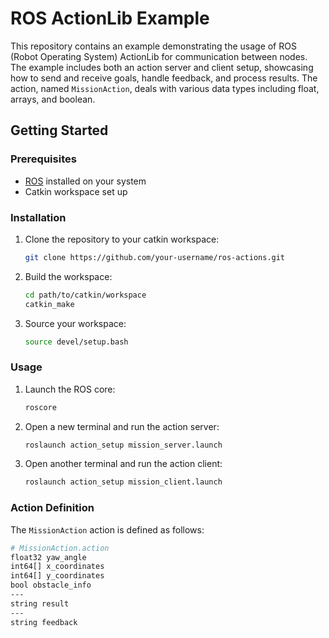 # ROS ActionLib Example

This repository contains an example demonstrating the usage of ROS (Robot Operating System) ActionLib for communication between nodes. The example includes both an action server and client setup, showcasing how to send and receive goals, handle feedback, and process results. The action, named `MissionAction`, deals with various data types including float, arrays, and boolean.

## Getting Started

### Prerequisites

- [ROS](http://www.ros.org/) installed on your system
- Catkin workspace set up

### Installation

1. Clone the repository to your catkin workspace:

    ```bash
    git clone https://github.com/your-username/ros-actions.git
    ```

2. Build the workspace:

    ```bash
    cd path/to/catkin/workspace
    catkin_make
    ```

3. Source your workspace:

    ```bash
    source devel/setup.bash
    ```

### Usage

1. Launch the ROS core:

    ```bash
    roscore
    ```

2. Open a new terminal and run the action server:

    ```bash
    roslaunch action_setup mission_server.launch
    ```

3. Open another terminal and run the action client:

    ```bash
    roslaunch action_setup mission_client.launch
    ```

### Action Definition

The `MissionAction` action is defined as follows:

```bash
# MissionAction.action
float32 yaw_angle
int64[] x_coordinates
int64[] y_coordinates
bool obstacle_info
---
string result
---
string feedback
